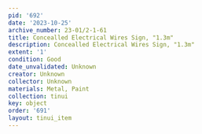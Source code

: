 ```yaml
---
pid: '692'
date: '2023-10-25'
archive_number: 23-01/2-1-61
title: Concealled Electrical Wires Sign, "1.3m"
description: Concealled Electrical Wires Sign, "1.3m"
extent: '1'
condition: Good
date_unvalidated: Unknown
creator: Unknown
collector: Unknown
materials: Metal, Paint
collection: tinui
key: object
order: '691'
layout: tinui_item
---
```

